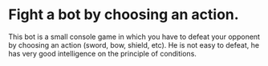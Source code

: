 # Fight a bot by choosing an action.
This bot is a small console game in which you have to defeat your opponent by choosing an action (sword, bow, shield, etc). He is not easy to defeat, he has very good intelligence on the principle of conditions.

